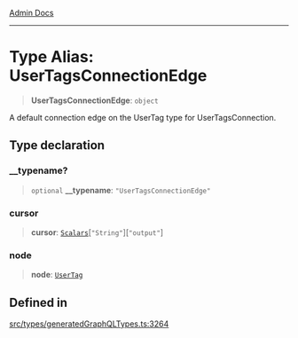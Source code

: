 [Admin Docs](/)

***

# Type Alias: UserTagsConnectionEdge

> **UserTagsConnectionEdge**: `object`

A default connection edge on the UserTag type for UserTagsConnection.

## Type declaration

### \_\_typename?

> `optional` **\_\_typename**: `"UserTagsConnectionEdge"`

### cursor

> **cursor**: [`Scalars`](Scalars.md)\[`"String"`\]\[`"output"`\]

### node

> **node**: [`UserTag`](UserTag.md)

## Defined in

[src/types/generatedGraphQLTypes.ts:3264](https://github.com/Suyash878/talawa-api/blob/cfd688207611ba245c99edd8dbaccb2cdbf6a043/src/types/generatedGraphQLTypes.ts#L3264)
